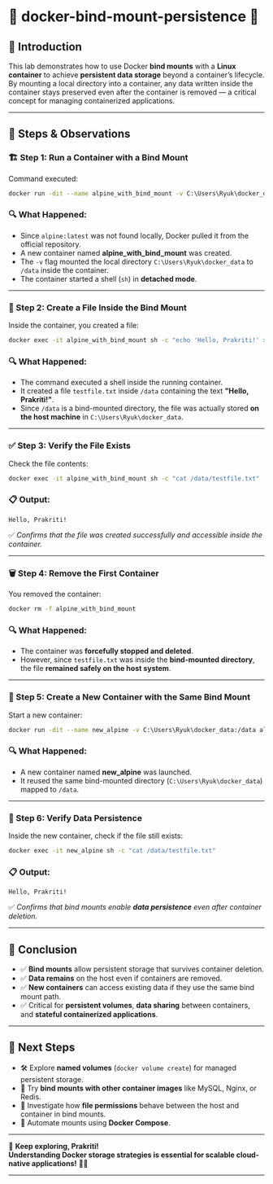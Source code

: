 

# 🚀 docker-bind-mount-persistence 🐳

## 📌 Introduction
This lab demonstrates how to use Docker **bind mounts** with a **Linux container** to achieve **persistent data storage** beyond a container’s lifecycle.  
By mounting a local directory into a container, any data written inside the container stays preserved even after the container is removed — a critical concept for managing containerized applications.

---

## 🔧 Steps & Observations

### 🏗 Step 1: Run a Container with a Bind Mount
Command executed:

```bash
docker run -dit --name alpine_with_bind_mount -v C:\Users\Ryuk\docker_data:/data alpine:latest sh
```

### 🔍 What Happened:
- Since `alpine:latest` was not found locally, Docker pulled it from the official repository.
- A new container named **alpine_with_bind_mount** was created.
- The `-v` flag mounted the local directory `C:\Users\Ryuk\docker_data` to `/data` inside the container.
- The container started a shell (`sh`) in **detached mode**.

---

### 📝 Step 2: Create a File Inside the Bind Mount
Inside the container, you created a file:

```bash
docker exec -it alpine_with_bind_mount sh -c "echo 'Hello, Prakriti!' > /data/testfile.txt"
```

### 🔍 What Happened:
- The command executed a shell inside the running container.
- It created a file `testfile.txt` inside `/data` containing the text **"Hello, Prakriti!"**.
- Since `/data` is a bind-mounted directory, the file was actually stored **on the host machine** in `C:\Users\Ryuk\docker_data`.

---

### ✅ Step 3: Verify the File Exists
Check the file contents:

```bash
docker exec -it alpine_with_bind_mount sh -c "cat /data/testfile.txt"
```

### 📋 Output:
```
Hello, Prakriti!
```
✅ *Confirms that the file was created successfully and accessible inside the container.*

---

### 🗑 Step 4: Remove the First Container
You removed the container:

```bash
docker rm -f alpine_with_bind_mount
```

### 🔍 What Happened:
- The container was **forcefully stopped and deleted**.
- However, since `testfile.txt` was inside the **bind-mounted directory**, the file **remained safely on the host system**.

---

### 🔄 Step 5: Create a New Container with the Same Bind Mount
Start a new container:

```bash
docker run -dit --name new_alpine -v C:\Users\Ryuk\docker_data:/data alpine sh
```

### 🔍 What Happened:
- A new container named **new_alpine** was launched.
- It reused the same bind-mounted directory (`C:\Users\Ryuk\docker_data`) mapped to `/data`.

---

### 🔎 Step 6: Verify Data Persistence
Inside the new container, check if the file still exists:

```bash
docker exec -it new_alpine sh -c "cat /data/testfile.txt"
```

### 📋 Output:
```
Hello, Prakriti!
```
✅ *Confirms that bind mounts enable **data persistence** even after container deletion.*

---

## 🎯 Conclusion
- ✅ **Bind mounts** allow persistent storage that survives container deletion.
- ✅ **Data remains** on the host even if containers are removed.
- ✅ **New containers** can access existing data if they use the same bind mount path.
- ✅ Critical for **persistent volumes**, **data sharing** between containers, and **stateful containerized applications**.

---

## 🚀 Next Steps
- 🛠 Explore **named volumes** (`docker volume create`) for managed persistent storage.
- 🐳 Try **bind mounts with other container images** like MySQL, Nginx, or Redis.
- 🔐 Investigate how **file permissions** behave between the host and container in bind mounts.
- 🔄 Automate mounts using **Docker Compose**.

---

🎨 **Keep exploring, Prakriti!**  
**Understanding Docker storage strategies is essential for scalable cloud-native applications!** 🚀🐳

---
